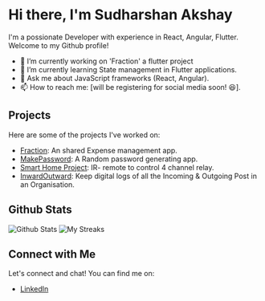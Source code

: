 # Hi there, I'm Sudharshan Akshay 

I'm a possionate Developer with experience in React, Angular, Flutter. Welcome to my Github profile!

- 🔭 I’m currently working on 'Fraction' a flutter project
- 🌱 I’m currently learning State management in Flutter applications.
- 💬 Ask me about JavaScript frameworks (React, Angular).
- 📫 How to reach me: [will be registering for social media soon! 😆].

## Projects

Here are some of the projects I've worked on:

- [Fraction](https://github.com/sudharshanakshay/fraction/wiki): An shared Expense management app.
- [MakePassword](https://sudharshanakshay.github.io/makepassword/): A Random password generating app.
- [Smart Home Project](https://sudharshanakshay.github.io/The_lazy_Code/): IR- remote to control 4 channel relay.
- [InwardOutward](https://sudharshanakshay.github.io/inwardoutward/): Keep digital logs of all the Incoming & Outgoing Post in an Organisation.

## Github Stats

![Github Stats](https://github-readme-stats.vercel.app/api?username=sudharshanakshay&show_icon=true&count_private=true)
![My Streaks](https://github-readme-streak-stats.herokuapp.com/?user=sudharshanakshay)

## Connect with Me

Let's connect and chat! You can find me on:
- [LinkedIn](https://www.linkedin.com/in/sudharshan-akshay-0230ab174)
<!--
<img src="./githubFlow.png" alt="My Progress"/>

<div>
<a href="">
  <img src="https://img.shields.io/badge/LinkedIn-blue?style=for-the-badge&logo=linkedin&logoColor=white" alt="LinkedIn"/>
</a>
<a href="https://www.youtube.com/channel/UC8g6cUiuY4d7xkuFIo14x6g">
  <img src="https://img.shields.io/badge/YouTube-red?style=for-the-badge&logo=youtube&logoColor=white" alt="YouTube"/>
</a>
</div>

-->


